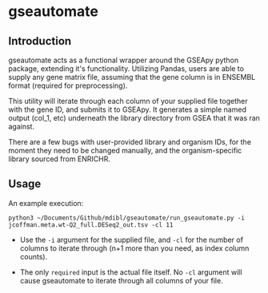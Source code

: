 # gseautomate


## Introduction

gseautomate acts as a functional wrapper around the GSEApy python package, extending it's functionality. Utilizing Pandas, users are able to supply any gene matrix file, assuming that the gene column is in ENSEMBL format (required for preprocessing).

This utility will iterate through each column of your supplied file together with the gene ID, and submits it to GSEApy. It generates a simple named output (col_1, etc) underneath the library directory from GSEA that it was ran against.

There are a few bugs with user-provided library and organism IDs, for the moment they need to be changed manually, and the organism-specific library sourced from ENRICHR.

## Usage

An example execution:

```python3 ~/Documents/Github/mdibl/gseautomate/run_gseautomate.py -i jcoffman.meta.wt-Q2_full.DESeq2_out.tsv -cl 11```

* Use the `-i` argument for the supplied file, and `-cl` for the number of columns to iterate through (n+1 more than you need, as index column counts).

* The only `required` input is the actual file itself. No `-cl` argument will cause gseautomate to iterate through all columns of your file.
